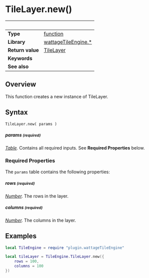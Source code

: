 # TileLayer.new()

|                      | &nbsp;
| -------------------- | ---------------------------------------------------------------
| __Type__             | [function](http://docs.coronalabs.com/api/type/Function.html)
| __Library__          | [wattageTileEngine.*](../Readme.markdown)
| __Return value__     | [TileLayer](type_tileLayer.markdown)
| __Keywords__         |
| __See also__         |


## Overview

This function creates a new instance of TileLayer.


## Syntax

	TileLayer.new( params )

##### params <small>(required)</small>
_[Table](http://docs.coronalabs.com/api/type/Table.html)._
Contains all required inputs. See **Required Properties** below.


### Required Properties

The `params` table contains the following properties:

##### rows <small>(required)</small>
_[Number](https://docs.coronalabs.com/api/type/Number.html)._
The rows in the layer.

##### columns <small>(required)</small>
_[Number](https://docs.coronalabs.com/api/type/Number.html)._
The columns in the layer.


## Examples

``````lua
local TileEngine = require "plugin.wattageTileEngine"

local tileLayer = TileEngine.TileLayer.new({
    rows = 100,
    columns = 100
})
``````